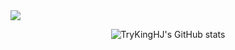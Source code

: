 <img src="https://capsule-render.vercel.app/api?type=waving&color=auto&height=300&section=header&text=Hjun's%20gitHub&desc=Game%20Developer&fontSize=60&animation=fadeIn" />

<div align="center">
  
![TryKingHJ's GitHub stats](https://github-readme-stats.vercel.app/api?username=MakerJun46&hide=stars&count_private=true&show_icons=true&theme=radical)
  
</div>


  <!--
**MakerJun46/MakerJun46** is a ✨ _special_ ✨ repository because its `README.md` (this file) appears on your GitHub profile.

Here are some ideas to get you started:

- 🔭 I’m currently working on ...
- 🌱 I’m currently learning ...
- 👯 I’m looking to collaborate on ...
- 🤔 I’m looking for help with ...
- 💬 Ask me about ...
- 📫 How to reach me: ...
- 😄 Pronouns: ...
- ⚡ Fun fact: ...
-->
